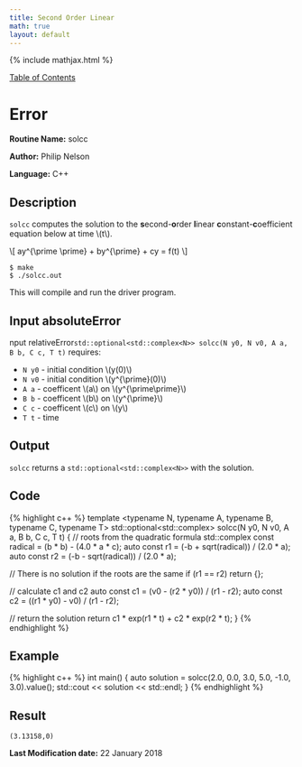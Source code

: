 ```yaml
---
title: Second Order Linear
math: true
layout: default
---
```


{% include mathjax.html %}

<a href="https://philipnelson5.github.io/class-projects/MATH5620_NumericalSolutionsOfDifferentialEquations/SoftwareManual"> Table of Contents </a>
# Error

**Routine Name:** solcc

**Author:** Philip Nelson

**Language:** C++

## Description

`solcc` computes the solution to the **s**econd-**o**rder **l**inear **c**onstant-**c**oefficient equation below at time \\(t\\).

\\[ ay^{\prime \prime} + by^{\prime} + cy = f(t) \\]

```
$ make
$ ./solcc.out
```

This will compile and run the driver program.

## Input absoluteError

nput relativeError`std::optional<std::complex<N>> solcc(N y0, N v0, A a, B b, C c, T t)`  requires:
* `N y0` - initial condition \\(y(0)\\)
* `N v0` - initial condition \\(y^{\prime}(0)\\)
* `A a` - coefficent \\(a\\) on \\(y^{\prime\prime}\\)
* `B b` - coefficent \\(b\\) on \\(y^{\prime}\\)
* `C c` - coefficent \\(c\\) on \\(y\\)
* `T t` - time

## Output

`solcc` returns a `std::optional<std::complex<N>>` with the solution.

## Code
{% highlight c++ %}
template <typename N, typename A, typename B, typename C, typename T>
std::optional<std::complex<N>> solcc(N y0, N v0, A a, B b, C c, T t)
{
  // roots from the quadratic formula
  std::complex<N> const radical = (b * b) - (4.0 * a * c);
  auto const r1 = (-b + sqrt(radical)) / (2.0 * a);
  auto const r2 = (-b - sqrt(radical)) / (2.0 * a);

  // There is no solution if the roots are the same
  if (r1 == r2) return {};

  // calculate c1 and c2
  auto const c1 = (v0 - (r2 * y0)) / (r1 - r2);
  auto const c2 = ((r1 * y0) - v0) / (r1 - r2);

  // return the solution
  return c1 * exp(r1 * t) + c2 * exp(r2 * t);
}
{% endhighlight %}

## Example
{% highlight c++ %}
int main()
{
  auto solution = solcc(2.0, 0.0, 3.0, 5.0, -1.0, 3.0).value();
  std::cout << solution << std::endl;
}
{% endhighlight %}

## Result
```
(3.13158,0)
```
**Last Modification date:** 22 January 2018
